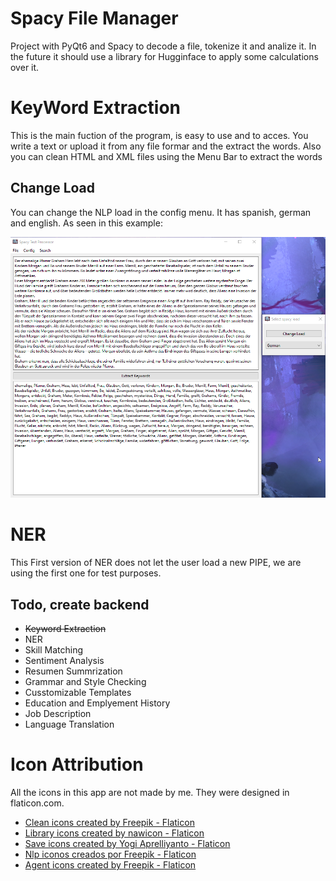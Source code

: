 # Spacy File Manager
Project with PyQt6 and Spacy to decode a file, tokenize it and analize it. In the future it should use a library for Hugginface to apply some calculations over it. 

# KeyWord Extraction

This is the main fuction of the program, is easy to use and to acces. You write a text or upload it from any file formar and the extract the words. Also you can clean HTML and XML files using the Menu Bar to extract the words

## Change Load

You can change the NLP load in the config menu. It has spanish, german and english. As seen in this example:

![Language Selection](/images/NVIDIA_Share_HMLAWiHEkJ.png "Optional title")

# NER

This First version of NER does not let the user load a new PIPE, we are using the first one for test purposes. 

## Todo, create backend

- ~~Keyword Extraction~~
- NER
- Skill Matching
- Sentiment Analysis
- Resumen Summrization
- Grammar and Style Checking
- Cusstomizable Templates
- Education and Emplyement History
- Job Description
- Language Translation


# Icon Attribution

All the icons in this app are not made by me. They were designed in flaticon.com. 

- <a href="https://www.flaticon.com/free-icons/clean" title="clean icons">Clean icons created by Freepik - Flaticon</a>
- <a href="https://www.flaticon.com/free-icons/library" title="library icons">Library icons created by nawicon - Flaticon</a>
- <a href="https://www.flaticon.com/free-icons/save" title="save icons">Save icons created by Yogi Aprelliyanto - Flaticon</a>
- <a href="https://www.flaticon.es/iconos-gratis/nlp" title="nlp iconos">Nlp iconos creados por Freepik - Flaticon</a>
- <a href="https://www.flaticon.com/free-icons/agent" title="agent icons">Agent icons created by Freepik - Flaticon</a>